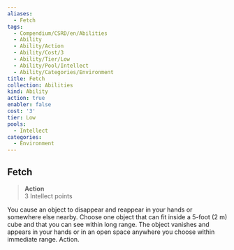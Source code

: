 ```yaml
---
aliases:
  - Fetch
tags:
  - Compendium/CSRD/en/Abilities
  - Ability
  - Ability/Action
  - Ability/Cost/3
  - Ability/Tier/Low
  - Ability/Pool/Intellect
  - Ability/Categories/Environment
title: Fetch
collection: Abilities
kind: Ability
action: true
enabler: false
cost: '3'
tier: Low
pools:
  - Intellect
categories:
  - Environment
---
```

## Fetch  
>**Action**  
>3 Intellect points
  
You cause an object to disappear and reappear in your hands or somewhere else nearby. Choose one object that can fit inside a 5-foot (2 m) cube and that you can see within long range. The object vanishes and appears in your hands or in an open space anywhere you choose within immediate range. Action.